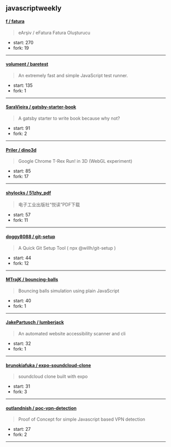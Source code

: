 ## javascriptweekly

#### [f / fatura](https://github.com/f/fatura)

> eArşiv / eFatura Fatura Oluşturucu

+ start: 270
+ fork: 19

----


#### [volument / baretest](https://github.com/volument/baretest)

> An extremely fast and simple JavaScript test runner.

+ start: 135
+ fork: 1

----


#### [SaraVieira / gatsby-starter-book](https://github.com/SaraVieira/gatsby-starter-book)

> A gatsby starter to write book because why not?

+ start: 91
+ fork: 2

----


#### [Priler / dino3d](https://github.com/Priler/dino3d)

> Google Chrome T-Rex Run! in 3D (WebGL experiment)

+ start: 85
+ fork: 17

----


#### [shylocks / 51zhy_pdf](https://github.com/shylocks/51zhy_pdf)

> 电子工业出版社“悦读”PDF下载

+ start: 57
+ fork: 11

----


#### [doggy8088 / git-setup](https://github.com/doggy8088/git-setup)

> A Quick Git Setup Tool ( npx @willh/git-setup )

+ start: 44
+ fork: 12

----


#### [MTrajK / bouncing-balls](https://github.com/MTrajK/bouncing-balls)

> Bouncing balls simulation using plain JavaScript

+ start: 40
+ fork: 1

----


#### [JakePartusch / lumberjack](https://github.com/JakePartusch/lumberjack)

> An automated website accessibility scanner and cli

+ start: 32
+ fork: 1

----


#### [brunokiafuka / expo-soundcloud-clone](https://github.com/brunokiafuka/expo-soundcloud-clone)

> soundcloud clone built with expo

+ start: 31
+ fork: 3

----


#### [outlandnish / poc-vpn-detection](https://github.com/outlandnish/poc-vpn-detection)

> Proof of Concept for simple Javascript based VPN detection

+ start: 27
+ fork: 2

----

